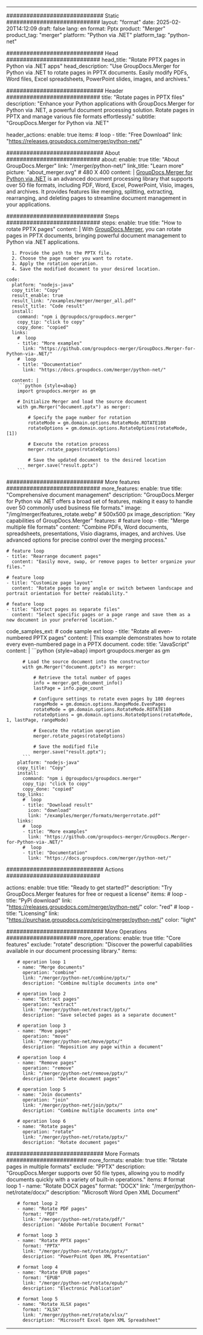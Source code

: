 
---
############################# Static ############################
layout: "format"
date:  2025-02-20T14:12:09
draft: false
lang: en
format: Pptx
product: "Merger"
product_tag: "merger"
platform: "Python via .NET"
platform_tag: "python-net"

############################# Head ############################
head_title: "Rotate PPTX pages in Python via .NET apps"
head_description: "Use GroupDocs.Merger for Python via .NET to rotate pages in PPTX documents. Easily modify PDFs, Word files, Excel spreadsheets, PowerPoint slides, images, and archives."

############################# Header ############################
title: "Rotate pages in PPTX files" 
description: "Enhance your Python applications with GroupDocs.Merger for Python via .NET, a powerful document processing solution. Rotate pages in PPTX and manage various file formats effortlessly."
subtitle: "GroupDocs.Merger for Python via .NET" 

header_actions:
  enable: true
  items:
    #  loop
    - title: "Free Download"
      link: "https://releases.groupdocs.com/merger/python-net/"
      
############################# About ############################
about:
    enable: true
    title: "About GroupDocs.Merger"
    link: "/merger/python-net/"
    link_title: "Learn more"
    picture: "about_merger.svg" # 480 X 400
    content: |
       [GroupDocs.Merger for Python via .NET](/merger/python-net/) is an advanced document processing library that supports over 50 file formats, including PDF, Word, Excel, PowerPoint, Visio, images, and archives. It provides features like merging, splitting, extracting, rearranging, and deleting pages to streamline document management in your applications.

############################# Steps ############################
steps:
    enable: true
    title: "How to rotate PPTX pages"
    content: |
      With [GroupDocs.Merger](/merger/python-net/), you can rotate pages in PPTX documents, bringing powerful document management to Python via .NET applications.
      
      1. Provide the path to the PPTX file.
      2. Choose the page number you want to rotate.
      3. Apply the rotation operation.
      4. Save the modified document to your desired location.
   
    code:
      platform: "nodejs-java"
      copy_title: "Copy"
      result_enable: true
      result_link: "/examples/merger/merger_all.pdf"
      result_title: "Code result"
      install:
        command: "npm i @groupdocs/groupdocs.merger"
        copy_tip: "click to copy"
        copy_done: "copied"
      links:
        #  loop
        - title: "More examples"
          link: "https://github.com/groupdocs-merger/GroupDocs.Merger-for-Python-via-.NET/"
        #  loop
        - title: "Documentation"
          link: "https://docs.groupdocs.com/merger/python-net/"
          
      content: |
        ```python {style=abap}
        import groupdocs.merger as gm

        # Initialize Merger and load the source document
        with gm.Merger("document.pptx") as merger:
            
            # Specify the page number for rotation
            rotateMode = gm.domain.options.RotateMode.ROTATE180
            rotateOptions = gm.domain.options.RotateOptions(rotateMode, [1])

            # Execute the rotation process
            merger.rotate_pages(rotateOptions)

            # Save the updated document to the desired location
            merger.save("result.pptx")
        ```            

############################# More features ############################
more_features:
  enable: true
  title: "Comprehensive document management"
  description: "GroupDocs.Merger for Python via .NET offers a broad set of features, making it easy to handle over 50 commonly used business file formats."
  image: "/img/merger/features_rotate.webp" # 500x500 px
  image_description: "Key capabilities of GroupDocs.Merger"
  features:
    # feature loop
    - title: "Merge multiple file formats"
      content: "Combine PDFs, Word documents, spreadsheets, presentations, Visio diagrams, images, and archives. Use advanced options for precise control over the merging process."

    # feature loop
    - title: "Rearrange document pages"
      content: "Easily move, swap, or remove pages to better organize your files."

    # feature loop
    - title: "Customize page layout"
      content: "Rotate pages to any angle or switch between landscape and portrait orientation for better readability."

    # feature loop
    - title: "Extract pages as separate files"
      content: "Select specific pages or a page range and save them as a new document in your preferred location."
      
  code_samples_ext:
    # code sample ext loop
    - title: "Rotate all even-numbered PPTX pages"
      content: |
        This example demonstrates how to rotate every even-numbered page in a PPTX document.
      code:
        title: "JavaScript"
        content: |
          ```python {style=abap}
          import groupdocs.merger as gm
          
          # Load the source document into the constructor
          with gm.Merger("document.pptx") as merger:
            
              # Retrieve the total number of pages
              info = merger.get_document_info()
              lastPage = info.page_count

              # Configure settings to rotate even pages by 180 degrees
              rangeMode = gm.domain.options.RangeMode.EvenPages
              rotateMode = gm.domain.options.RotateMode.ROTATE180
              rotateOptions = gm.domain.options.RotateOptions(rotateMode, 1, lastPage, rangeMode)
          
              # Execute the rotation operation
              merger.rotate_pages(rotateOptions)

              # Save the modified file
              merger.save("result.pptx");
          ```
        platform: "nodejs-java"
        copy_title: "Copy"
        install:
          command: "npm i @groupdocs/groupdocs.merger"
          copy_tip: "click to copy"
          copy_done: "copied"
        top_links:
          #  loop
          - title: "Download result"
            icon: "download"
            link: "/examples/merger/formats/mergerrotate.pdf"
        links:
          #  loop
          - title: "More examples"
            link: "https://github.com/groupdocs-merger/GroupDocs.Merger-for-Python-via-.NET/"
          #  loop
          - title: "Documentation"
            link: "https://docs.groupdocs.com/merger/python-net/"
            

            


############################# Actions ############################

actions:
  enable: true
  title: "Ready to get started?"
  description: "Try GroupDocs.Merger features for free or request a license"
  items:
    #  loop
    - title: "PyPi download"
      link: "https://releases.groupdocs.com/merger/python-net/"
      color: "red"
        #  loop
    - title: "Licensing"
      link: "https://purchase.groupdocs.com/pricing/merger/python-net/"
      color: "light"


############################# More Operations #####################
more_operations:
    enable: true
    title: "Core features"
    exclude: "rotate"
    description: "Discover the powerful capabilities available in our document processing library."
    items: 
          
        # operation loop 1
        - name: "Merge documents"
          operation: "combine"
          link: "/merger/python-net/combine/pptx/"
          description: "Combine multiple documents into one"

        # operation loop 2
        - name: "Extract pages"
          operation: "extract"
          link: "/merger/python-net/extract/pptx/"
          description: "Save selected pages as a separate document"

        # operation loop 3
        - name: "Move pages"
          operation: "move"
          link: "/merger/python-net/move/pptx/"
          description: "Reposition any page within a document"

        # operation loop 4
        - name: "Remove pages"
          operation: "remove"
          link: "/merger/python-net/remove/pptx/"
          description: "Delete document pages"

        # operation loop 5
        - name: "Join documents"
          operation: "join"
          link: "/merger/python-net/join/pptx/"
          description: "Combine multiple documents into one"

        # operation loop 6
        - name: "Rotate pages"
          operation: "rotate"
          link: "/merger/python-net/rotate/pptx/"
          description: "Rotate document pages"
          
        
          
############################# More Formats ########################
more_formats:
    enable: true
    title: "Rotate pages in multiple formats"
    exclude: "PPTX"
    description: "GroupDocs.Merger supports over 50 file types, allowing you to modify documents quickly with a variety of built-in operations."
    items: 
        # format loop 1
        - name: "Rotate DOCX pages"
          format: "DOCX"
          link: "/merger/python-net/rotate/docx/"
          description: "Microsoft Word Open XML Document"
          
        # format loop 2
        - name: "Rotate PDF pages"
          format: "PDF"
          link: "/merger/python-net/rotate/pdf/"
          description: "Adobe Portable Document Format"
          
        # format loop 3
        - name: "Rotate PPTX pages"
          format: "PPTX"
          link: "/merger/python-net/rotate/pptx/"
          description: "PowerPoint Open XML Presentation"

        # format loop 4
        - name: "Rotate EPUB pages"
          format: "EPUB"
          link: "/merger/python-net/rotate/epub/"
          description: "Electronic Publication"
          
        # format loop 5
        - name: "Rotate XLSX pages"
          format: "XLSX"
          link: "/merger/python-net/rotate/xlsx/"
          description: "Microsoft Excel Open XML Spreadsheet"
  

---